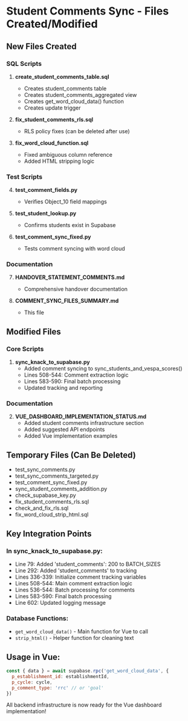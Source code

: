 # Student Comments Sync - Files Created/Modified

## New Files Created

### SQL Scripts
1. **create_student_comments_table.sql**
   - Creates student_comments table
   - Creates student_comments_aggregated view
   - Creates get_word_cloud_data() function
   - Creates update trigger

2. **fix_student_comments_rls.sql**
   - RLS policy fixes (can be deleted after use)

3. **fix_word_cloud_function.sql**
   - Fixed ambiguous column reference
   - Added HTML stripping logic

### Test Scripts
4. **test_comment_fields.py**
   - Verifies Object_10 field mappings

5. **test_student_lookup.py**
   - Confirms students exist in Supabase

6. **test_comment_sync_fixed.py**
   - Tests comment syncing with word cloud

### Documentation
7. **HANDOVER_STATEMENT_COMMENTS.md**
   - Comprehensive handover documentation

8. **COMMENT_SYNC_FILES_SUMMARY.md**
   - This file

## Modified Files

### Core Scripts
1. **sync_knack_to_supabase.py**
   - Added comment syncing to sync_students_and_vespa_scores()
   - Lines 508-544: Comment extraction logic
   - Lines 583-590: Final batch processing
   - Updated tracking and reporting

### Documentation
2. **VUE_DASHBOARD_IMPLEMENTATION_STATUS.md**
   - Added student comments infrastructure section
   - Added suggested API endpoints
   - Added Vue implementation examples

## Temporary Files (Can Be Deleted)
- test_sync_comments.py
- test_sync_comments_targeted.py
- test_comment_sync_fixed.py
- sync_student_comments_addition.py
- check_supabase_key.py
- fix_student_comments_rls.sql
- check_and_fix_rls.sql
- fix_word_cloud_strip_html.sql

## Key Integration Points

### In sync_knack_to_supabase.py:
- Line 79: Added 'student_comments': 200 to BATCH_SIZES
- Line 292: Added 'student_comments' to tracking
- Lines 336-339: Initialize comment tracking variables
- Lines 508-544: Main comment extraction logic
- Lines 536-544: Batch processing for comments
- Lines 583-590: Final batch processing
- Line 602: Updated logging message

### Database Functions:
- `get_word_cloud_data()` - Main function for Vue to call
- `strip_html()` - Helper function for cleaning text

## Usage in Vue:
```javascript
const { data } = await supabase.rpc('get_word_cloud_data', {
  p_establishment_id: establishmentId,
  p_cycle: cycle,
  p_comment_type: 'rrc' // or 'goal'
})
```

All backend infrastructure is now ready for the Vue dashboard implementation!